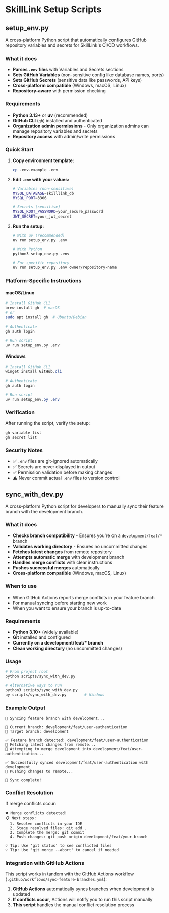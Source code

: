 # SkillLink Setup Scripts

## setup_env.py

A cross-platform Python script that automatically configures GitHub repository variables and secrets
for SkillLink's CI/CD workflows.

### What it does

- **Parses `.env` files** with Variables and Secrets sections
- **Sets GitHub Variables** (non-sensitive config like database names, ports)
- **Sets GitHub Secrets** (sensitive data like passwords, API keys)
- **Cross-platform compatible** (Windows, macOS, Linux)
- **Repository-aware** with permission checking

### Requirements

- **Python 3.13+** or **uv** (recommended)
- **GitHub CLI** (`gh`) installed and authenticated
- **Organization admin permissions** - Only organization admins can manage repository variables and
  secrets
- **Repository access** with admin/write permissions

### Quick Start

1. **Copy environment template:**

   ```bash
   cp .env.example .env
   ```

2. **Edit `.env` with your values:**

   ```bash
   # Variables (non-sensitive)
   MYSQL_DATABASE=skilllink_db
   MYSQL_PORT=3306

   # Secrets (sensitive)
   MYSQL_ROOT_PASSWORD=your_secure_password
   JWT_SECRET=your_jwt_secret
   ```

3. **Run the setup:**

   ```bash
   # With uv (recommended)
   uv run setup_env.py .env

   # With Python
   python3 setup_env.py .env

   # For specific repository
   uv run setup_env.py .env owner/repository-name
   ```

### Platform-Specific Instructions

#### macOS/Linux

```bash
# Install GitHub CLI
brew install gh  # macOS
# or
sudo apt install gh  # Ubuntu/Debian

# Authenticate
gh auth login

# Run script
uv run setup_env.py .env
```

#### Windows

```powershell
# Install GitHub CLI
winget install GitHub.cli

# Authenticate
gh auth login

# Run script
uv run setup_env.py .env
```

### Verification

After running the script, verify the setup:

```bash
gh variable list
gh secret list
```

### Security Notes

- ✅ `.env` files are git-ignored automatically
- ✅ Secrets are never displayed in output
- ✅ Permission validation before making changes
- ⚠️ Never commit actual `.env` files to version control

## sync_with_dev.py

A cross-platform Python script for developers to manually sync their feature branch with the
development branch.

### What it does

- **Checks branch compatibility** - Ensures you're on a `development/feat/*` branch
- **Validates working directory** - Ensures no uncommitted changes
- **Fetches latest changes** from remote repository
- **Attempts automatic merge** with development branch
- **Handles merge conflicts** with clear instructions
- **Pushes successful merges** automatically
- **Cross-platform compatible** (Windows, macOS, Linux)

### When to use

- When GitHub Actions reports merge conflicts in your feature branch
- For manual syncing before starting new work
- When you want to ensure your branch is up-to-date

### Requirements

- **Python 3.10+** (widely available)
- **Git** installed and configured
- **Currently on a development/feat/\* branch**
- **Clean working directory** (no uncommitted changes)

### Usage

```bash
# From project root
python scripts/sync_with_dev.py

# Alternative ways to run
python3 scripts/sync_with_dev.py
py scripts/sync_with_dev.py        # Windows
```

### Example Output

```
🔄 Syncing feature branch with development...

📍 Current branch: development/feat/user-authentication
📍 Target branch: development

✅ Feature branch detected: development/feat/user-authentication
🔄 Fetching latest changes from remote...
🔀 Attempting to merge development into development/feat/user-authentication...

✅ Successfully synced development/feat/user-authentication with development
🚀 Pushing changes to remote...

🎉 Sync complete!
```

### Conflict Resolution

If merge conflicts occur:

```
❌ Merge conflicts detected!
📋 Next steps:
  1. Resolve conflicts in your IDE
  2. Stage resolved files: git add .
  3. Complete the merge: git commit
  4. Push changes: git push origin development/feat/your-branch

💡 Tip: Use 'git status' to see conflicted files
💡 Tip: Use 'git merge --abort' to cancel if needed
```

### Integration with GitHub Actions

This script works in tandem with the GitHub Actions workflow
(`.github/workflows/sync-feature-branches.yml`):

1. **GitHub Actions** automatically syncs branches when development is updated
2. **If conflicts occur**, Actions will notify you to run this script manually
3. **This script** handles the manual conflict resolution process
